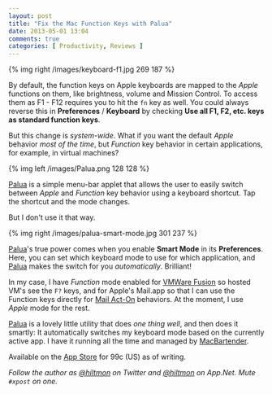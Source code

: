 ```yaml
---
layout: post
title: "Fix the Mac Function Keys with Palua"
date: 2013-05-01 13:04
comments: true
categories: [ Productivity, Reviews ]
---
```


{% img right /images/keyboard-f1.jpg 269 187 %}

By default, the function keys on Apple keyboards are mapped to the *Apple* functions on them, like brightness, volume and Mission Control. To access them as F1 - F12 requires you to hit the `fn` key as well. You could always reverse this in **Preferences** / **Keyboard** by checking **Use all F1, F2, etc. keys as standard function keys**.

But this change is *system-wide*. What if you want the default *Apple* behavior *most of the time*, but *Function* key behavior in certain applications, for example, in virtual machines?

{% img left /images/Palua.png 128 128 %}

[Palua][linksynergy] is a simple menu-bar applet that allows the user to easily switch between *Apple* and *Function* key behavior using a keyboard shortcut. Tap the shortcut and the mode changes.

But I don't use it that way.

{% img right /images/palua-smart-mode.jpg 301 237 %}

[Palua][linksynergy]'s true power comes when you enable **Smart Mode** in its **Preferences**. Here, you can set which keyboard mode to use for which application, and [Palua][linksynergy] makes the switch for you *automatically*. Brilliant!

In my case, I have *Function* mode enabled for [VMWare Fusion][vmware] so hosted VM's see the `F?` keys, and for Apple's Mail.app so that I can use the Function keys directly for [Mail Act-On][indev] behaviors. At the moment, I use *Apple* mode for the rest.

[Palua][linksynergy] is a lovely little utility that does *one thing well*, and then does it smartly: It automatically switches my keyboard mode based on the currently active app. I have it running all the time and managed by [MacBartender][macbartender].

Available on the [App Store][linksynergy] for 99c (US) as of writing.

*Follow the author as [@hiltmon][twitter] on Twitter and [@hiltmon][app] on App.Net. Mute `#xpost` on one.*

[app]: http://alpha.app.net/hiltmon
[indev]: http://www.indev.ca/MailActOn.html
[linksynergy]: https://itunes.apple.com/us/app/palua/id431494195?mt=12&uo=4&at=10l894
[macbartender]: http://www.macbartender.com
[twitter]: https://twitter.com/hiltmon
[vmware]: http://www.vmware.com/products/fusion/overview.html

